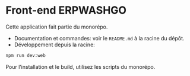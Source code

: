# Front-end ERPWASHGO

Cette application fait partie du monorépo.

- Documentation et commandes: voir le `README.md` à la racine du dépôt.
- Développement depuis la racine:

```bash
npm run dev:web
```

Pour l’installation et le build, utilisez les scripts du monorépo.
